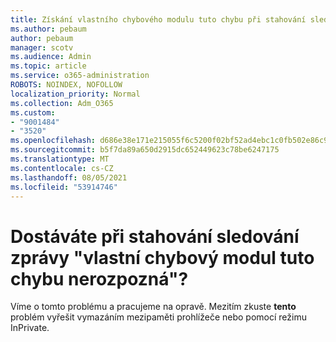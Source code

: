```yaml
---
title: Získání vlastního chybového modulu tuto chybu při stahování sledování zprávy nerozpozná?
ms.author: pebaum
author: pebaum
manager: scotv
ms.audience: Admin
ms.topic: article
ms.service: o365-administration
ROBOTS: NOINDEX, NOFOLLOW
localization_priority: Normal
ms.collection: Adm_O365
ms.custom:
- "9001484"
- "3520"
ms.openlocfilehash: d686e38e171e215055f6c5200f02bf52ad4ebc1c0fb502e86c9515a8658e0904
ms.sourcegitcommit: b5f7da89a650d2915dc652449623c78be6247175
ms.translationtype: MT
ms.contentlocale: cs-CZ
ms.lasthandoff: 08/05/2021
ms.locfileid: "53914746"
---
```

# <a name="getting-custom-error-module-does-not-recognize-this-error-when-downloading-a-message-trace"></a>Dostáváte při stahování sledování zprávy "vlastní chybový modul tuto chybu nerozpozná"?

Víme o tomto problému a pracujeme na opravě.  Mezitím zkuste **tento** problém vyřešit vymazáním mezipaměti prohlížeče nebo pomocí režimu InPrivate.